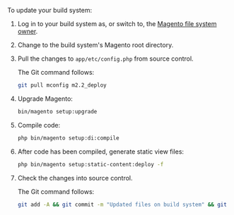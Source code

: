 To update your build system:

1. Log in to your build system as, or switch to, the [Magento file system owner](https://glossary.magento.com/magento-file-system-owner).
1. Change to the build system's Magento root directory.
1. Pull the changes to `app/etc/config.php` from source control.

   The Git command follows:

   ```bash
   git pull mconfig m2.2_deploy
   ```

1. Upgrade Magento:

   ```bash
   bin/magento setup:upgrade
   ```

1. Compile code:

   ```bash
   php bin/magento setup:di:compile
   ```

1. After code has been compiled, generate static view files:

   ```bash
   php bin/magento setup:static-content:deploy -f
   ```

1. Check the changes into source control.

   The Git command follows:

   ```bash
   git add -A && git commit -m "Updated files on build system" && git push mconfig m2.2_deploy
   ```
